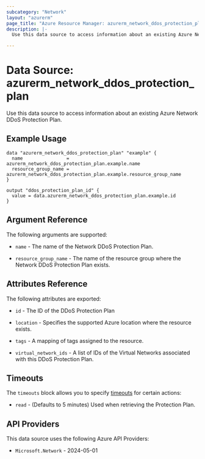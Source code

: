 ```yaml
---
subcategory: "Network"
layout: "azurerm"
page_title: "Azure Resource Manager: azurerm_network_ddos_protection_plan"
description: |-
  Use this data source to access information about an existing Azure Network DDoS Protection Plan.

---
```


# Data Source: azurerm_network_ddos_protection_plan

Use this data source to access information about an existing Azure Network DDoS Protection Plan.

## Example Usage

```hcl
data "azurerm_network_ddos_protection_plan" "example" {
  name                = azurerm_network_ddos_protection_plan.example.name
  resource_group_name = azurerm_network_ddos_protection_plan.example.resource_group_name
}

output "ddos_protection_plan_id" {
  value = data.azurerm_network_ddos_protection_plan.example.id
}
```

## Argument Reference

The following arguments are supported:

* `name` - The name of the Network DDoS Protection Plan.

* `resource_group_name` - The name of the resource group where the Network DDoS Protection Plan exists.

## Attributes Reference

The following attributes are exported:

* `id` - The ID of the DDoS Protection Plan

* `location` - Specifies the supported Azure location where the resource exists.

* `tags` - A mapping of tags assigned to the resource.

* `virtual_network_ids` - A list of IDs of the Virtual Networks associated with this DDoS Protection Plan.

## Timeouts

The `timeouts` block allows you to specify [timeouts](https://developer.hashicorp.com/terraform/language/resources/configure#define-operation-timeouts) for certain actions:

* `read` - (Defaults to 5 minutes) Used when retrieving the Protection Plan.

## API Providers
<!-- This section is generated, changes will be overwritten -->
This data source uses the following Azure API Providers:

* `Microsoft.Network` - 2024-05-01
